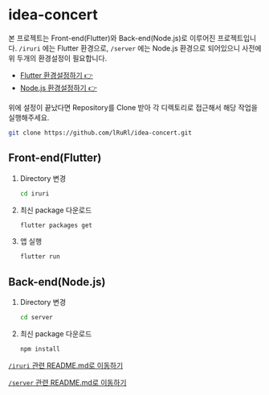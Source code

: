 # idea-concert

본 프로젝트는 Front-end(Flutter)와 Back-end(Node.js)로 이루어진 프로젝트입니다. `/iruri` 에는 Flutter 환경으로, `/server` 에는 Node.js 환경으로 되어있으니 사전에 위 두개의 환경설정이 필요합니다.

- [Flutter 환경설정하기 👉](https://flutter.dev/docs/get-started/install)
- [Node.js 환경설정하기 👉](https://nodejs.org/en/)

위에 설정이 끝났다면 Repository를 Clone 받아 각 디렉토리로 접근해서 해당 작업을 실행해주세요.
``` bash
git clone https://github.com/lRuRl/idea-concert.git
```

## Front-end(Flutter)
1. Directory 변경
    ``` bash
    cd iruri
    ```
2. 최신 package 다운로드
    ``` bash
    flutter packages get
    ```
3. 앱 실행
    ``` bash
    flutter run
    ```

## Back-end(Node.js)
1. Directory 변경
    ``` bash
    cd server
    ```
2. 최신 package 다운로드
    ``` bash
    npm install
    ```


[`/iruri` 관련 README.md로 이동하기](https://github.com/lRuRl/idea-concert/blob/main/iruri/README.md)

[`/server` 관련 README.md로 이동하기](https://github.com/lRuRl/idea-concert/blob/main/server/README.md)
